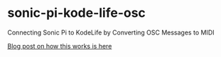 # sonic-pi-kode-life-osc
Connecting Sonic Pi to KodeLife by Converting OSC Messages to MIDI

[Blog post on how this works is here](https://www.mtmckenna.com/posts/2021/06/06/connecting-sonic-pi-to-kodelife)
